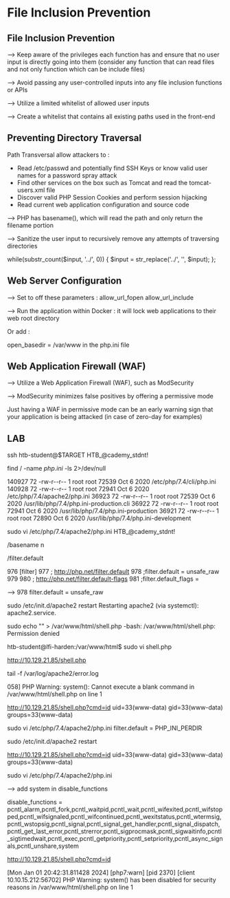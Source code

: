 # File Inclusion Prevention

## File Inclusion Prevention

--> Keep aware of the privileges each function has and ensure that no user input is directly going into them (consider any function that can read files and not only function which can be include files)

--> Avoid passing any user-controlled inputs into any file inclusion functions or APIs

--> Utilize a limited whitelist of allowed user inputs

--> Create a whitelist that contains all existing paths used in the front-end

## Preventing Directory Traversal

Path Transversal allow attackers to :
- Read /etc/passwd and potentially find SSH Keys or know valid user names for a password spray attack
- Find other services on the box such as Tomcat and read the tomcat-users.xml file
- Discover valid PHP Session Cookies and perform session hijacking
- Read current web application configuration and source code

--> PHP has basename(), which will read the path and only return the filename portion

--> Sanitize the user input to recursively remove any attempts of traversing directories

while(substr_count($input, '../', 0)) {
    $input = str_replace('../', '', $input);
};

## Web Server Configuration

--> Set to off these parameters :
allow_url_fopen
allow_url_include

--> Run the application within Docker : it will lock web applications to their web root directory

Or add :

open_basedir = /var/www in the php.ini file

## Web Application Firewall (WAF)

--> Utilize a Web Application Firewall (WAF), such as ModSecurity

--> ModSecurity minimizes false positives by offering a permissive mode

Just having a WAF in permissive mode can be an early warning sign that your application is being attacked (in case of zero-day for examples)

## LAB

ssh htb-student@$TARGET
HTB_@cademy_stdnt!

find / -name *php.ini* -ls 2>/dev/null

   140927     72 -rw-r--r--   1 root     root        72539 Oct  6  2020 /etc/php/7.4/cli/php.ini
   140928     72 -rw-r--r--   1 root     root        72941 Oct  6  2020 /etc/php/7.4/apache2/php.ini
    36923     72 -rw-r--r--   1 root     root        72539 Oct  6  2020 /usr/lib/php/7.4/php.ini-production.cli
    36922     72 -rw-r--r--   1 root     root        72941 Oct  6  2020 /usr/lib/php/7.4/php.ini-production
    36921     72 -rw-r--r--   1 root     root        72890 Oct  6  2020 /usr/lib/php/7.4/php.ini-development

sudo vi /etc/php/7.4/apache2/php.ini
HTB_@cademy_stdnt!


/basename
n

/filter.default

 976 [filter]
 977 ; http://php.net/filter.default
 978 ;filter.default = unsafe_raw
 979 
 980 ; http://php.net/filter.default-flags
 981 ;filter.default_flags =

-->  978 filter.default = unsafe_raw

sudo /etc/init.d/apache2 restart
Restarting apache2 (via systemctl): apache2.service.

sudo echo "<?php system($_GET['cmd']); ?>" > /var/www/html/shell.php
-bash: /var/www/html/shell.php: Permission denied

htb-student@lfi-harden:/var/www/html$ sudo vi shell.php
<?php system($_GET['cmd']); ?>

http://10.129.21.85/shell.php

tail -f /var/log/apache2/error.log

058] PHP Warning:  system(): Cannot execute a blank command in /var/www/html/shell.php on line 1

http://10.129.21.85/shell.php?cmd=id
uid=33(www-data) gid=33(www-data) groups=33(www-data)

sudo vi /etc/php/7.4/apache2/php.ini
filter.default = PHP_INI_PERDIR

sudo /etc/init.d/apache2 restart

http://10.129.21.85/shell.php?cmd=id
uid=33(www-data) gid=33(www-data) groups=33(www-data)

sudo vi /etc/php/7.4/apache2/php.ini

--> add system in disable_functions

disable_functions = pcntl_alarm,pcntl_fork,pcntl_waitpid,pcntl_wait,pcntl_wifexited,pcntl_wifstopped,pcntl_wifsignaled,pcntl_wifcontinued,pcntl_wexitstatus,pcntl_wtermsig,pcntl_wstopsig,pcntl_signal,pcntl_signal_get_handler,pcntl_signal_dispatch,pcntl_get_last_error,pcntl_strerror,pcntl_sigprocmask,pcntl_sigwaitinfo,pcntl_sigtimedwait,pcntl_exec,pcntl_getpriority,pcntl_setpriority,pcntl_async_signals,pcntl_unshare,system

http://10.129.21.85/shell.php?cmd=id

[Mon Jan 01 20:42:31.811428 2024] [php7:warn] [pid 2370] [client 10.10.15.212:56702] PHP Warning:  system() has been disabled for security reasons in /var/www/html/shell.php on line 1
